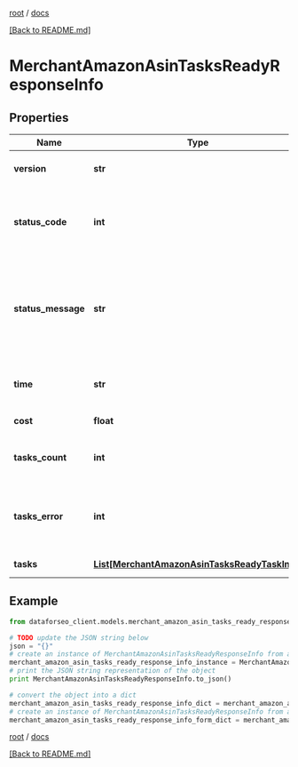 [root](./../ "root") / [docs](./ "docs")

[[Back to README.md]](./../README.md "[Back to README.md]")

# MerchantAmazonAsinTasksReadyResponseInfo

## Properties

Name | Type | Description | Notes
------------ | ------------- | ------------- | -------------
**version** | **str** | the current version of the API | [optional]
**status_code** | **int** | general status code you can find the full list of the response codes here | [optional]
**status_message** | **str** | general informational message you can find the full list of general informational messages here | [optional]
**time** | **str** | total execution time, seconds | [optional]
**cost** | **float** | total tasks cost, USD | [optional]
**tasks_count** | **int** | the number of tasks in the tasks array | [optional]
**tasks_error** | **int** | the number of tasks in the tasks array returned with an error | [optional]
**tasks** | [**List[MerchantAmazonAsinTasksReadyTaskInfo]**](MerchantAmazonAsinTasksReadyTaskInfo.md) | array of tasks | [optional]

## Example

```python
from dataforseo_client.models.merchant_amazon_asin_tasks_ready_response_info import MerchantAmazonAsinTasksReadyResponseInfo

# TODO update the JSON string below
json = "{}"
# create an instance of MerchantAmazonAsinTasksReadyResponseInfo from a JSON string
merchant_amazon_asin_tasks_ready_response_info_instance = MerchantAmazonAsinTasksReadyResponseInfo.from_json(json)
# print the JSON string representation of the object
print MerchantAmazonAsinTasksReadyResponseInfo.to_json()

# convert the object into a dict
merchant_amazon_asin_tasks_ready_response_info_dict = merchant_amazon_asin_tasks_ready_response_info_instance.to_dict()
# create an instance of MerchantAmazonAsinTasksReadyResponseInfo from a dict
merchant_amazon_asin_tasks_ready_response_info_form_dict = merchant_amazon_asin_tasks_ready_response_info.from_dict(merchant_amazon_asin_tasks_ready_response_info_dict)
```

  

[root](./../ "root") / [docs](./ "docs")

[[Back to README.md]](./../README.md "[Back to README.md]")